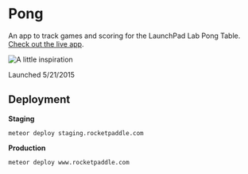 # Pong

An app to track games and scoring for the LaunchPad Lab Pong Table. [Check out the live app](http://www.rocketpaddle.com).

![A little inspiration](http://f.cl.ly/items/0J3X2k0i0u3b0F2T3W33/inspiration.jpg "A little inspiration")

Launched 5/21/2015

## Deployment

**Staging**

`meteor deploy staging.rocketpaddle.com`

**Production**

`meteor deploy www.rocketpaddle.com`
